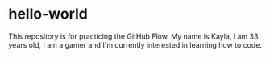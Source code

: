 # hello-world
This repository is for practicing the GitHub Flow.
My name is Kayla, I am 33 years old, I am a gamer and I'm currently interested in learning how to code. 
